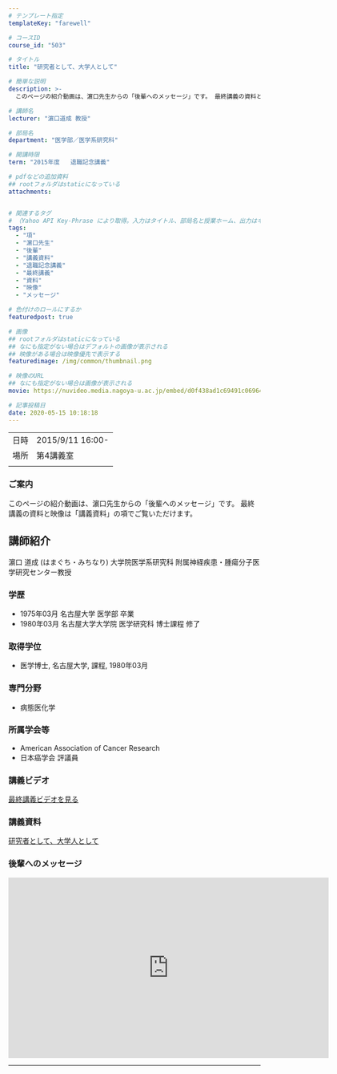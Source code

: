 ```yaml
---
# テンプレート指定
templateKey: "farewell"

# コースID
course_id: "503"

# タイトル
title: "研究者として、大学人として"

# 簡単な説明
description: >-
  このページの紹介動画は、濵口先生からの「後輩へのメッセージ」です。 最終講義の資料と映像は「講義資料」の項でご覧いただけます。 ....

# 講師名
lecturer: "濵口道成 教授"

# 部局名
department: "医学部／医学系研究科"

# 開講時限
term: "2015年度	退職記念講義"

# pdfなどの追加資料
## rootフォルダはstaticになっている
attachments:


# 関連するタグ
# （Yahoo API Key-Phrase により取得。入力はタイトル、部局名と授業ホーム、出力はキーフレーズ（tags））
tags:
  - "項"
  - "濵口先生"
  - "後輩"
  - "講義資料"
  - "退職記念講義"
  - "最終講義"
  - "資料"
  - "映像"
  - "メッセージ"

# 色付けのロールにするか
featuredpost: true

# 画像
## rootフォルダはstaticになっている
## なにも指定がない場合はデフォルトの画像が表示される
## 映像がある場合は映像優先で表示する
featuredimage: /img/common/thumbnail.png

# 映像のURL
## なにも指定がない場合は画像が表示される
movie: https://nuvideo.media.nagoya-u.ac.jp/embed/d0f438ad1c69491c06964631feadb80688c6a3b1

# 記事投稿日
date: 2020-05-15 10:18:18
---
```


|   |   |
|---|---|
| 日時 | 2015/9/11  16:00- |
| 場所 | 第4講義室 |
|   |   |


### ご案内

このページの紹介動画は、濵口先生からの「後輩へのメッセージ」です。 最終講義の資料と映像は「講義資料」の項でご覧いただけます。


## 講師紹介

濵口 道成 (はまぐち・みちなり) 大学院医学系研究科 附属神経疾患・腫瘍分子医学研究センター教授

### 学歴

* 1975年03月 名古屋大学 医学部 卒業
* 1980年03月 名古屋大学大学院 医学研究科 博士課程 修了

### 取得学位

* 医学博士, 名古屋大学, 課程, 1980年03月

### 専門分野

* 病態医化学

### 所属学会等

* American Association of Cancer Research
* 日本癌学会 評議員


### 講義ビデオ

<a href="https://nuvideo.media.nagoya-u.ac.jp/embed/d0f438ad1c69491c06964631feadb80688c6a3b1">最終講義ビデオを見る</a>

### 講義資料

[研究者として、大学人として](https://ocw.nagoya-u.jp/files/503/fw2015hamaguchi-sumi.pdf) 

### 後輩へのメッセージ

<iframe src="https://nuvideo.media.nagoya-u.ac.jp/embed/40f62b3ba5feeca7f98da7c2ab11e2a806ad45e5" width="640" height="360" frameborder="0" allowfullscreen></iframe>



-----